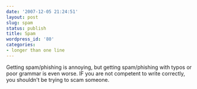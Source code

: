 ```yaml
---
date: '2007-12-05 21:24:51'
layout: post
slug: spam
status: publish
title: Spam
wordpress_id: '80'
categories:
- longer than one line
---
```


Getting spam/phishing is annoying, but getting spam/phishing with typos or poor grammar is even worse. IF you are not competent to write correctly, you shouldn't be trying to scam someone.
